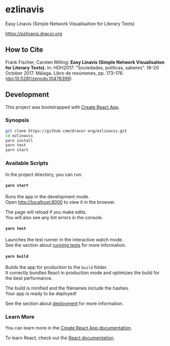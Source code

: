# ezlinavis

Easy Linavis (Simple Network Visualisation for Literary Texts)

https://ezlinavis.dracor.org

## How to Cite

Frank Fischer, Carsten Milling: **Easy Linavis (Simple Network Visualisation for Literary Texts).** In: HDH2017: "Sociedades, políticas, saberes". 18–20 October 2017. Málaga. Libro de resúmenes, pp. 173–176. ([doi:10.5281/zenodo.10478399](https://doi.org/10.5281/zenodo.10478399))

## Development

This project was bootstrapped with [Create React App](https://github.com/facebook/create-react-app).

### Synopsis

```bash
git clone https://github.com/dracor-org/ezlinavis.git
cd ezlinavis
yarn install
yarn test
yarn start
```

### Available Scripts

In the project directory, you can run:

#### `yarn start`

Runs the app in the development mode.<br>
Open [http://localhost:8000](http://localhost:8000) to view it in the browser.

The page will reload if you make edits.<br>
You will also see any lint errors in the console.

#### `yarn test`

Launches the test runner in the interactive watch mode.<br>
See the section about [running tests](https://facebook.github.io/create-react-app/docs/running-tests) for more information.

#### `yarn build`

Builds the app for production to the `build` folder.<br>
It correctly bundles React in production mode and optimizes the build for the best performance.

The build is minified and the filenames include the hashes.<br>
Your app is ready to be deployed!

See the section about [deployment](https://facebook.github.io/create-react-app/docs/deployment) for more information.

### Learn More

You can learn more in the [Create React App documentation](https://facebook.github.io/create-react-app/docs/getting-started).

To learn React, check out the [React documentation](https://reactjs.org/).
